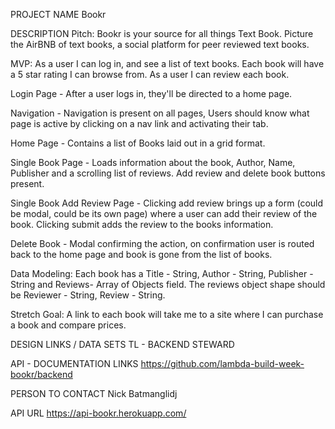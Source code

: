 PROJECT NAME
Bookr

DESCRIPTION
Pitch: Bookr is your source for all things Text Book. Picture the AirBNB of text books, a social platform for peer reviewed text books.

MVP: As a user I can log in, and see a list of text books. Each book will have a 5 star rating I can browse from. As a user I can review each book.

Login Page - After a user logs in, they'll be directed to a home page.

Navigation - Navigation is present on all pages, Users should know what page is active by clicking on a nav link and activating their tab.

Home Page - Contains a list of Books laid out in a grid format.

Single Book Page - Loads information about the book, Author, Name, Publisher and a scrolling list of reviews. Add review and delete book buttons present.

Single Book Add Review Page - Clicking add review brings up a form (could be modal, could be its own page) where a user can add their review of the book. Clicking submit adds the review to the books information.

Delete Book - Modal confirming the action, on confirmation user is routed back to the home page and book is gone from the list of books.

Data Modeling: Each book has a Title - String, Author - String, Publisher - String and Reviews- Array of Objects field. The reviews object shape should be Reviewer - String, Review - String.

Stretch Goal: A link to each book will take me to a site where I can purchase a book and compare prices.

DESIGN LINKS / DATA SETS
TL - BACKEND STEWARD

API - DOCUMENTATION LINKS
https://github.com/lambda-build-week-bookr/backend

PERSON TO CONTACT
Nick Batmanglidj

API URL
https://api-bookr.herokuapp.com/

